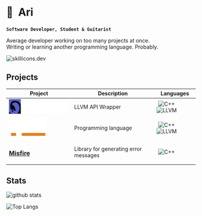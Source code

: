 # 🐾&nbsp;&nbsp;Ari

**`Software Developer, Student & Guitarist`**

Average developer working on too many projects at once. \
Writing or learning another programming language. Probably.

![skillicons.dev](https://skillicons.dev/icons?i=c,cpp,rust,java,py,css,html,git,github,vscode,discord&perline=6)

## Projects

| Project | Description | Languages |
|  -   |      -      |    -     |
| <a href="https://github.com/Fuechs/eisdrache"><img width=200 src="assets/eisdrache-title.png"></a> | LLVM API Wrapper | ![C++][cpp-badge] ![LLVM][llvm-badge]
| <a href="https://github.com/Fuechs/Lynx"><img width=100 src="assets/lynx-logo-white.png"></a> | Programming language | ![C++][cpp-badge] ![LLVM][llvm-badge]
| [<h3>Misfire</h3>](https://github.com/Fuechs/Misfire) | Library for generating error messages | ![C++][cpp-badge]

## Stats

![github stats](https://github-readme-stats.vercel.app/api?username=Fuechs&show_icons=true&theme=dark)

![Top Langs](https://github-readme-stats.vercel.app/api/top-langs/?username=Fuechs&layout=compact&theme=dark)

[cpp-badge]: https://img.shields.io/badge/C++-1a3b63?logo=cplusplus&logoColor=white&style=for-the-badge
[llvm-badge]: https://img.shields.io/badge/LLVM-4c1717?logo=llvm&logoColor=white&style=for-the-badge